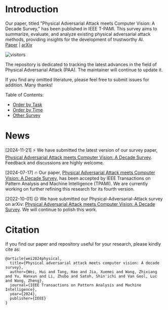 # Introduction
Our paper, titled "Physical Adversarial Attack meets Computer Vision: A Decade Survey," has been published in IEEE T-PAMI. This survey aims to summarize, evaluate, and analyze existing physical adversarial attack methods, providing insights for the development of trustworthy AI.  
[Paper](https://camera-agnostic.github.io/) | [arXiv](https://arxiv.org/abs/2209.15179)

![visitors](https://visitor-badge.laobi.icu/badge?page_id=weihui1308/PAA)

The repository is dedicated to tracking the latest advances in the field of Physical Adversarial Attack (PAA). The maintainer will continue to update it.

If you find any omitted literature, please feel free to submit issues for addition. Many thanks!

Table of Contents:
- [Order by Task](https://github.com/weihui1308/PAA/blob/main/task.md)
- [Order by Time](https://github.com/weihui1308/PAA/blob/main/Timeline.md)
- [Other Survey](https://github.com/weihui1308/PAA/blob/main/Other%20Survey.md)

# News
[2024-11-21] :zap: We have submitted the latest version of our survey paper, [Physical Adversarial Attack meets Computer Vision: A Decade Survey](https://arxiv.org/abs/2209.15179). Feedback and discussions are highly welcome.  

[2024-07-17] :fire: Our paper, [Physical Adversarial Attack meets Computer Vision: A Decade Survey](https://arxiv.org/abs/2209.15179), has been accepted by IEEE Transactions on Pattern Analysis and Machine Intelligence (TPAMI). We are currently working on further refining this research for its fourth version.  

[2022-10-01] :neutral_face: We have submitted our Physical-Adversarial-Attack survey on arXiv: [Physical Adversarial Attack meets Computer Vision: A Decade Survey](https://arxiv.org/abs/2209.15179). We will continue to polish this work.

# Citation
If you find our paper and repository useful for your research, please kindly cite as:
```
@article{wei2024physical,
  title={Physical adversarial attack meets computer vision: A decade survey},
  author={Wei, Hui and Tang, Hao and Jia, Xuemei and Wang, Zhixiang and Yu, Hanxun and Li, Zhubo and Satoh, Shin'ichi and Van Gool, Luc and Wang, Zheng},
  journal={IEEE Transactions on Pattern Analysis and Machine Intelligence},
  year={2024},
  publisher={IEEE}
}
```

